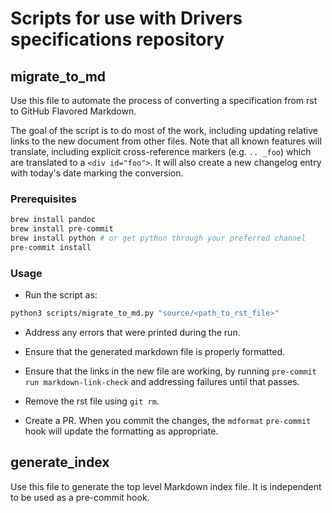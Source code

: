 # Scripts for use with Drivers specifications repository

## migrate_to_md

Use this file to automate the process of converting a specification from rst to GitHub Flavored Markdown.

The goal of the script is to do most of the work, including updating relative links to the new document from other
files. Note that all known features will translate, including explicit cross-reference markers (e.g. `.. _foo`) which
are translated to a `<div id="foo">`. It will also create a new changelog entry with today's date marking the
conversion.

### Prerequisites

```bash
brew install pandoc
brew install pre-commit
brew install python # or get python through your preferred channel
pre-commit install
```

### Usage

- Run the script as:

```bash
python3 scripts/migrate_to_md.py "source/<path_to_rst_file>"
```

- Address any errors that were printed during the run.

- Ensure that the generated markdown file is properly formatted.

- Ensure that the links in the new file are working, by running `pre-commit run markdown-link-check` and addressing
    failures until that passes.

- Remove the rst file using `git rm`.

- Create a PR. When you commit the changes, the `mdformat` `pre-commit` hook will update the formatting as appropriate.

## generate_index

Use this file to generate the top level Markdown index file. It is independent to be used as a pre-commit hook.
